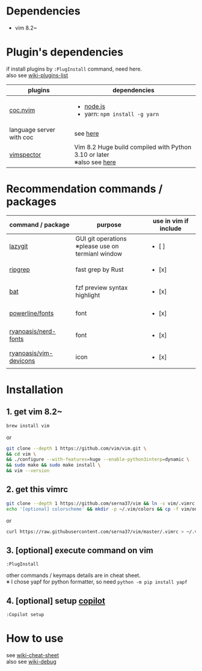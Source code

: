 # Dependencies
- vim 8.2~

# Plugin's dependencies
if install plugins by `:PlugInstall` command, need here.<br>
also see [wiki-plugins-list](https://github.com/serna37/vim/wiki/Plugins)

|plugins|dependencies|
|--|--|
|[coc.nvim](https://github.com/neoclide/coc.nvim)|<ul><li>[node.js](https://github.com/nodejs/node)<li>yarn: `npm install -g yarn`|
|language server with coc|see [here](https://github.com/neoclide/coc.nvim/wiki/Language-servers)|
|[vimspector](https://github.com/puremourning/vimspector)|Vim 8.2 Huge build compiled with Python 3.10 or later<br>※also see [here](https://github.com/puremourning/vimspector#dependencies)|

# Recommendation commands / packages
|command / package|purpose|use in vim if include|
|--|--|--|
|[lazygit](https://github.com/jesseduffield/lazygit)|GUI git operations<br>※please use on termianl window|<ul><li>[ ] </ul>|
|[ripgrep](https://github.com/BurntSushi/ripgrep)|fast grep by Rust|<ul><li>[x] </ul>|
|[bat](https://github.com/sharkdp/bat)|fzf preview syntax highlight|<ul><li>[x] </ul>|
|[powerline/fonts](https://github.com/powerline/fonts)|font|<ul><li>[x] </ul>|
|[ryanoasis/nerd-fonts](https://github.com/ryanoasis/nerd-fonts)|font|<ul><li>[x] </ul>|
|[ryanoasis/vim-devicons](https://github.com/ryanoasis/vim-devicons)|icon|<ul><li>[x] </ul>|

# Installation
## 1. get vim 8.2~
```sh
brew install vim
```
or
```sh
git clone --depth 1 https://github.com/vim/vim.git \
&& cd vim \
&& ./configure --with-features=huge --enable-python3interp=dynamic \
&& sudo make && sudo make install \
&& vim --version
```
## 2. get this vimrc
```sh
git clone --depth 1 https://github.com/serna37/vim && ln -s vim/.vimrc ~/.vimrc
echo '[optional] colorscheme' && mkdir -p ~/.vim/colors && cp -f vim/onedark.vim ~/.vim/colors
```
or
```sh
curl https://raw.githubusercontent.com/serna37/vim/master/.vimrc > ~/.vimrc

```
## 3. [optional] execute command on vim
```
:PlugInstall
```
other commands / keymaps details are in cheat sheet.<br>
※ I chose yapf for python formatter, so need `python -m pip install yapf`

## 4. [optional] setup [copilot](https://github.com/github/copilot.vim)
```
:Copilot setup
```

# How to use
see [wiki-cheat-sheet](https://github.com/serna37/vim/wiki/Cheat-Sheet)<br>
also see [wiki-debug](https://github.com/serna37/vim/wiki/Debug)
